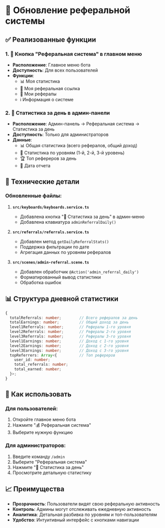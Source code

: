 # 🔄 Обновление реферальной системы

## ✅ Реализованные функции

### 1. 🎯 Кнопка "Реферальная система" в главном меню
- **Расположение**: Главное меню бота
- **Доступность**: Для всех пользователей
- **Функции**:
  - 📊 Моя статистика
  - 🔗 Моя реферальная ссылка
  - 👥 Мои рефералы
  - ℹ️ Информация о системе

### 2. 📅 Статистика за день в админ-панели
- **Расположение**: Админ-панель → Реферальная система → Статистика за день
- **Доступность**: Только для администраторов
- **Данные**:
  - 📊 Общая статистика (всего рефералов, общий доход)
  - 🎯 Статистика по уровням (1-й, 2-й, 3-й уровень)
  - 🏆 Топ рефереров за день
  - 📆 Дата отчета

## 🔧 Технические детали

### Обновленные файлы:
1. **`src/keyboards/keyboards.service.ts`**
   - Добавлена кнопка "📅 Статистика за день" в админ-меню
   - Добавлена клавиатура `adminReferralDaily()`

2. **`src/referrals/referrals.service.ts`**
   - Добавлен метод `getDailyReferralStats()`
   - Поддержка фильтрации по дате
   - Агрегация данных по уровням рефералов

3. **`src/scenes/admin-referral.scene.ts`**
   - Добавлен обработчик `@Action('admin_referral_daily')`
   - Форматированный вывод статистики
   - Обработка ошибок

## 📊 Структура дневной статистики

```typescript
{
  totalReferrals: number;        // Всего рефералов за день
  totalEarnings: number;         // Общий доход за день
  level1Referrals: number;       // Рефералы 1-го уровня
  level2Referrals: number;       // Рефералы 2-го уровня
  level3Referrals: number;       // Рефералы 3-го уровня
  level1Earnings: number;        // Доход с 1-го уровня
  level2Earnings: number;        // Доход с 2-го уровня
  level3Earnings: number;        // Доход с 3-го уровня
  topReferrers: Array<{          // Топ рефереров
    user_id: number;
    total_referrals: number;
    total_earned: number;
  }>;
}
```

## 🚀 Как использовать

### Для пользователей:
1. Откройте главное меню бота
2. Нажмите "💰 Реферальная система"
3. Выберите нужную функцию

### Для администраторов:
1. Введите команду `/admin`
2. Выберите "Реферальная система"
3. Нажмите "📅 Статистика за день"
4. Просмотрите детальную статистику

## 📈 Преимущества

- **Прозрачность**: Пользователи видят свою реферальную активность
- **Контроль**: Админы могут отслеживать ежедневную активность
- **Аналитика**: Детальная разбивка по уровням и топ-пользователям
- **Удобство**: Интуитивный интерфейс с кнопками навигации
